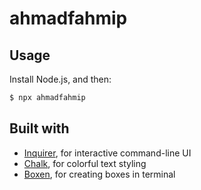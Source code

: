 # ahmadfahmip

## Usage

Install Node.js, and then:
```bash
$ npx ahmadfahmip
```

## Built with

- [Inquirer](https://www.npmjs.com/package/inquirer), for interactive command-line UI
- [Chalk](https://www.npmjs.com/package/chalk), for colorful text styling
- [Boxen](https://www.npmjs.com/package/boxen), for creating boxes in terminal